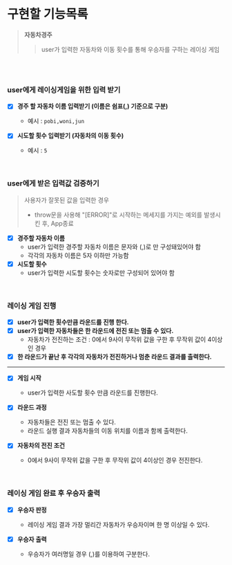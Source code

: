 # 구현할 기능목록
>**자동차경주**
> >user가 입력한 자동차와 이동 횟수를 통해 우승자를 구하는 레이싱 게임</br>

</br>
</br>

### user에게 레이싱게임을 위한 입력 받기
- [x] **경주 할 자동차 이름 입력받기 (이름은 쉼표(,) 기준으로 구분)**
	- 예시 : `pobi,woni,jun`

- [x] **시도할 횟수 입력받기 (자동차의 이동 횟수)**
	- 예시 : `5`

</br>

### user에게 받은 입력값 검증하기
> 사용자가 잘못된 값을 입력한 경우 
> 	- throw문을 사용해 "[ERROR]"로 시작하는 메세지를 가지는 예외를 발생시킨 후, App종료

- [x] **경주할 자동차 이름**
	- user가 입력한 경주할 자동차 이름은 문자와 (,)로 만 구성돼있어야 함
	- 각각의 자동차 이름은 5자 이하만 가능함
- [x] **시도할 횟수**
	- user가 입력한 시도할 횟수는 숫자로만 구성되어 있어야 함


</br>

### 레이싱 게임 진행
- [x] **user가 입력한 횟수만큼 라운드를 진행 한다.**
- [x] **user가 입력한 자동차들은 한 라운드에 전진 또는 멈출 수 있다.**
	- 자동차가 전진하는 조건 : 0에서 9사이 무작위 값을 구한 후 무작위 값이 4이상인 경우
- [x] **한 라운드가 끝난 후 각각의 자동차가 전진하거나 멈춘 라운드 결과를 출력한다.**
---
- [x] **게임 시작**
	- user가 입력한 사도할 횟수 만큼 라운드를 진행한다.

- [x] **라운드 과정**
	- 자동차들은 전진 또는 멈출 수 있다.
	- 라운드 실행 결과 자동차들의 이동 위치를 이름과 함께 출력한다.

- [x] **자동차의 전진 조건**
	- 0에서 9사이 무작위 값을 구한 후 무작위 값이 4이상인 경우 전진한다.





</br>

### 레이싱 게임 완료 후 우승자 출력
- [x] **우승자 판정**
	- 레이싱 게임 결과 가장 멀리간 자동차가 우승자이며 한 명 이상일 수 있다.

- [x] **우승자 출력**
	- 우승자가 여러명일 경우 (,)를 이용하여 구분한다.



